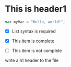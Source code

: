 # This is header1

``` javascript
var myVar = "Hello, world!";
```

- [x] List syntax is required
- [x] This item is complete
- [ ] This item is not complete










write a h1 header to the file
